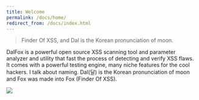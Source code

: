 ```yaml
---
title: Welcome
permalink: /docs/home/
redirect_from: /docs/index.html
---
```


> Finder Of XSS, and Dal is the Korean pronunciation of moon.

DalFox is a powerful open source XSS scanning tool and parameter analyzer and utility that fast the process of detecting and verify XSS flaws. It comes with a powerful testing engine, many niche features for the cool hackers. I talk about naming. Dal(달) is the Korean pronunciation of moon and Fox was made into Fox (Finder Of XSS).

![](https://user-images.githubusercontent.com/13212227/120111056-4b30f480-c1ab-11eb-90a4-c831ccf76e11.jpg)
